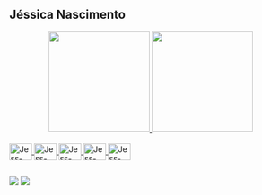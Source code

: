 ## Jéssica Nascimento

<div align="center">
  <a href="https://github.com/jessicanascimento">
  <img height="180em" src="https://github-readme-stats.vercel.app/api?username=jessicanascimento&show_icons=false&theme=radical&include_all_commits=true&count_private=true"/>
  <img height="180em" src="https://github-readme-stats.vercel.app/api/top-langs/?username=jessicanascimento&layout=compact&langs_count=7&theme=radical"/>
</div>
  
 <div style="display: inline_block"><br>
  <img align="center" alt="Jess-Java" height="30" width="40" src="https://cdn.jsdelivr.net/gh/devicons/devicon/icons/java/java-original.svg"> 
  <img align="center" alt="Jess-Css" height="30" width="40" src="https://cdn.jsdelivr.net/gh/devicons/devicon/icons/css3/css3-original.svg">
  <img align="center" alt="Jess-Html" height="30" width="40" src="https://cdn.jsdelivr.net/gh/devicons/devicon/icons/html5/html5-original.svg"> 
  <img align="center" alt="Jess-Git" height="30" width="40" src="https://cdn.jsdelivr.net/gh/devicons/devicon/icons/git/git-original.svg">  
  <img align="center" alt="Jess-GitHub" height="30" width="40" src="https://cdn.jsdelivr.net/gh/devicons/devicon/icons/github/github-original.svg">
 </div>
   
  ##
  
  <div>
  <a href="https://www.linkedin.com/in/j%C3%A9ssica-nascimento-981b97206/" target="_blank"><img src="https://img.shields.io/badge/-LinkedIn-%230077B5?style=for-the-badge&logo=linkedin&logoColor=white" target="_blank"></a>  
    <a href = "mailto:jessicanascimento.dev@gmail.com"><img src="https://img.shields.io/badge/Gmail-D14836?style=for-the-badge&logo=gmail&logoColor=white" target="_blank"></a>
    </div>
  
  

